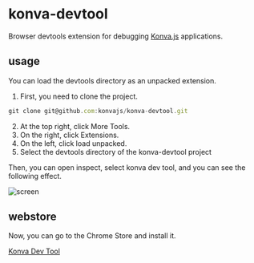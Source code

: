 # konva-devtool

Browser devtools extension for debugging [Konva.js](https://github.com/konvajs/konva) applications.

## usage
You can load the devtools directory as an unpacked extension.

1. First, you need to clone the project.

```js
git clone git@github.com:konvajs/konva-devtool.git
```

2. At the top right, click More Tools.
3. On the right, click Extensions.
4. On the left, click load unpacked.
5. Select the devtools directory of the konva-devtool project

Then, you can open inspect, select konva dev tool, and you can see the following effect.

![screen](./assets/usage.gif)

## webstore
Now, you can go to the Chrome Store and install it.

[Konva Dev Tool](https://chrome.google.com/webstore/detail/konva-dev-tool/liddfplammjmpepmjkokfmgemohhhnnm?hl=zh-CN)
